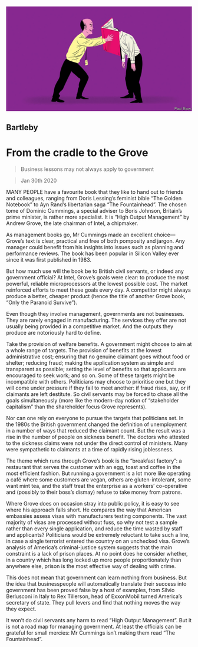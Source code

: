 ![](./images/20200201_WBD001_0.jpg)

## Bartleby

# From the cradle to the Grove

> Business lessons may not always apply to government

> Jan 30th 2020

MANY PEOPLE have a favourite book that they like to hand out to friends and colleagues, ranging from Doris Lessing’s feminist bible “The Golden Notebook” to Ayn Rand’s libertarian saga “The Fountainhead”. The chosen tome of Dominic Cummings, a special adviser to Boris Johnson, Britain’s prime minister, is rather more specialist. It is “High Output Management” by Andrew Grove, the late chairman of Intel, a chipmaker.

As management books go, Mr Cummings made an excellent choice—Grove’s text is clear, practical and free of both pomposity and jargon. Any manager could benefit from his insights into issues such as planning and performance reviews. The book has been popular in Silicon Valley ever since it was first published in 1983.

But how much use will the book be to British civil servants, or indeed any government official? At Intel, Grove’s goals were clear: to produce the most powerful, reliable microprocessors at the lowest possible cost. The market reinforced efforts to meet these goals every day. A competitor might always produce a better, cheaper product (hence the title of another Grove book, “Only the Paranoid Survive”).

Even though they involve management, governments are not businesses. They are rarely engaged in manufacturing. The services they offer are not usually being provided in a competitive market. And the outputs they produce are notoriously hard to define.

Take the provision of welfare benefits. A government might choose to aim at a whole range of targets. The provision of benefits at the lowest administrative cost; ensuring that no genuine claimant goes without food or shelter; reducing fraud; making the application system as simple and transparent as possible; setting the level of benefits so that applicants are encouraged to seek work; and so on. Some of these targets might be incompatible with others. Politicians may choose to prioritise one but they will come under pressure if they fail to meet another: if fraud rises, say, or if claimants are left destitute. So civil servants may be forced to chase all the goals simultaneously (more like the modern-day notion of “stakeholder capitalism” than the shareholder focus Grove represents).

Nor can one rely on everyone to pursue the targets that politicians set. In the 1980s the British government changed the definition of unemployment in a number of ways that reduced the claimant count. But the result was a rise in the number of people on sickness benefit. The doctors who attested to the sickness claims were not under the direct control of ministers. Many were sympathetic to claimants at a time of rapidly rising joblessness.

The theme which runs through Grove’s book is the “breakfast factory”: a restaurant that serves the customer with an egg, toast and coffee in the most efficient fashion. But running a government is a lot more like operating a café where some customers are vegan, others are gluten-intolerant, some want mint tea, and the staff treat the enterprise as a workers’ co-operative and (possibly to their boss’s dismay) refuse to take money from patrons.

Where Grove does on occasion stray into public policy, it is easy to see where his approach falls short. He compares the way that American embassies assess visas with manufacturers testing components. The vast majority of visas are processed without fuss, so why not test a sample rather than every single application, and reduce the time wasted by staff and applicants? Politicians would be extremely reluctant to take such a line, in case a single terrorist entered the country on an unchecked visa. Grove’s analysis of America’s criminal-justice system suggests that the main constraint is a lack of prison places. At no point does he consider whether, in a country which has long locked up more people proportionately than anywhere else, prison is the most effective way of dealing with crime.

This does not mean that government can learn nothing from business. But the idea that businesspeople will automatically translate their success into government has been proved false by a host of examples, from Silvio Berlusconi in Italy to Rex Tillerson, head of ExxonMobil turned America’s secretary of state. They pull levers and find that nothing moves the way they expect.

It won’t do civil servants any harm to read “High Output Management”. But it is not a road map for managing government. At least the officials can be grateful for small mercies: Mr Cummings isn’t making them read “The Fountainhead”.